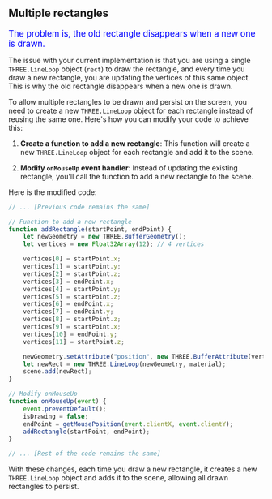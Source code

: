 ## Multiple rectangles

<span style="color:blue;font-size:larger;">The problem is, the old rectangle disappears when a new one is drawn.</span>

The issue with your current implementation is that you are using a single `THREE.LineLoop` object (`rect`) to draw the rectangle, and every time you draw a new rectangle, you are updating the vertices of this same object. This is why the old rectangle disappears when a new one is drawn.

To allow multiple rectangles to be drawn and persist on the screen, you need to create a new `THREE.LineLoop` object for each rectangle instead of reusing the same one. Here's how you can modify your code to achieve this:

1. **Create a function to add a new rectangle**: This function will create a new `THREE.LineLoop` object for each rectangle and add it to the scene.

2. **Modify `onMouseUp` event handler**: Instead of updating the existing rectangle, you'll call the function to add a new rectangle to the scene.

Here is the modified code:

```javascript
// ... [Previous code remains the same]

// Function to add a new rectangle
function addRectangle(startPoint, endPoint) {
    let newGeometry = new THREE.BufferGeometry();
    let vertices = new Float32Array(12); // 4 vertices

    vertices[0] = startPoint.x;
    vertices[1] = startPoint.y;
    vertices[2] = startPoint.z;
    vertices[3] = endPoint.x;
    vertices[4] = startPoint.y;
    vertices[5] = startPoint.z;
    vertices[6] = endPoint.x;
    vertices[7] = endPoint.y;
    vertices[8] = startPoint.z;
    vertices[9] = startPoint.x;
    vertices[10] = endPoint.y;
    vertices[11] = startPoint.z;

    newGeometry.setAttribute("position", new THREE.BufferAttribute(vertices, 3));
    let newRect = new THREE.LineLoop(newGeometry, material);
    scene.add(newRect);
}

// Modify onMouseUp
function onMouseUp(event) {
    event.preventDefault();
    isDrawing = false;
    endPoint = getMousePosition(event.clientX, event.clientY);
    addRectangle(startPoint, endPoint);
}

// ... [Rest of the code remains the same]
```

With these changes, each time you draw a new rectangle, it creates a new `THREE.LineLoop` object and adds it to the scene, allowing all drawn rectangles to persist.

<br>
